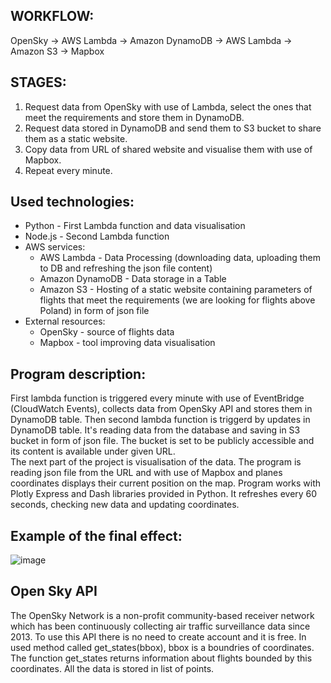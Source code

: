 ## WORKFLOW:
OpenSky -> AWS Lambda -> Amazon DynamoDB -> AWS Lambda -> Amazon S3 -> Mapbox

## STAGES:
1. Request data from OpenSky with use of Lambda, select the ones that meet the requirements and store them in DynamoDB.
2. Request data stored in DynamoDB and send them to S3 bucket to share them as a static website.
3. Copy data from URL of shared website and visualise them with use of Mapbox.
4. Repeat every minute.

## Used technologies:
- Python - First Lambda function and data visualisation
- Node.js - Second Lambda function
- AWS services:
  - AWS Lambda - Data Processing (downloading data, uploading them to DB and refreshing the json file content)
  - Amazon DynamoDB - Data storage in a Table
  - Amazon S3 - Hosting of a static website containing parameters of flights that meet the requirements (we are looking for flights above Poland) in form of json file
- External resources:
  - OpenSky - source of flights data
  - Mapbox -  tool improving data visualisation 

## Program description:
First lambda function is triggered every minute with use of EventBridge (CloudWatch Events), collects data from OpenSky API and stores them in DynamoDB table. Then second lambda function is triggerd by updates in DynamoDB table. It's reading data from the database and saving in S3 bucket in form of json file. The bucket is set to be publicly accessible and its content is available under given URL.</br>
The next part of the project is visualisation of the data. The program is reading json file from the URL and with use of Mapbox and planes coordinates displays their current position on the map. Program works with Plotly Express and Dash libraries provided in Python. It refreshes every 60 seconds, checking new data and updating coordinates.
  
## Example of the final effect:
![image](https://user-images.githubusercontent.com/40249412/155287064-26bb79b4-06b1-4bca-a809-7497534a28f2.png)

## Open Sky API
The OpenSky Network is a non-profit community-based receiver network which has been continuously collecting air traffic surveillance data since 2013. To use this API there is no need to create account and it is free. 
In used method called get_states(bbox), bbox is a boundries of coordinates. The function get_states returns information about flights bounded by this coordinates. All the data is stored in list of points. 

